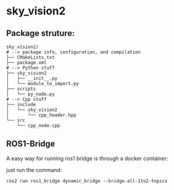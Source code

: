 # sky_vision2

## Package struture:

```
sky_vision2/
# --> package info, configuration, and compilation
├── CMakeLists.txt
├── package.xml
# --> Python stuff
├── sky_vision2
│   ├── __init__.py
│   └── module_to_import.py
├── scripts
│   └── py_node.py
# --> Cpp stuff
├── include
│   └── sky_vision2
│       └── cpp_header.hpp
└── src
    └── cpp_node.cpp
```

## ROS1-Bridge

A easy way for running ros1 bridge is through a docker container:

just run the command:
```
ros2 run ros1_bridge dynamic_bridge --bridge-all-1to2-topics
```